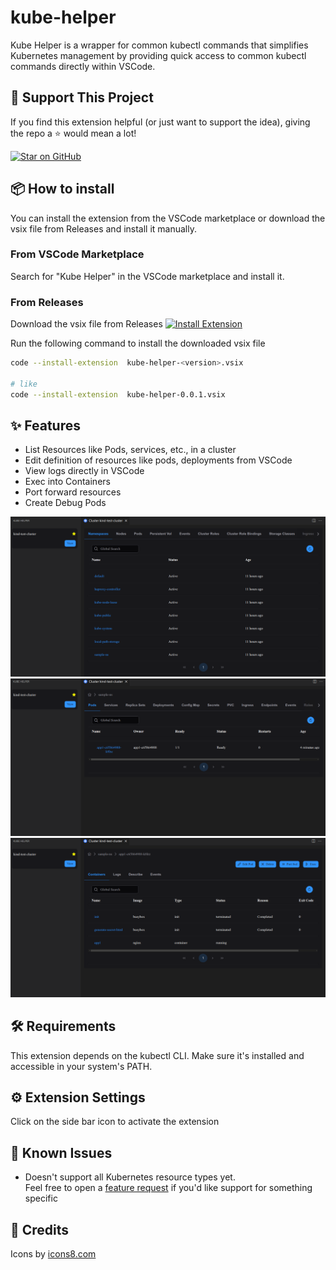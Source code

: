 # kube-helper

Kube Helper is a wrapper for common kubectl commands that simplifies Kubernetes management by providing quick access to common kubectl commands directly within VSCode.

## 🙌 Support This Project

If you find this extension helpful (or just want to support the idea), giving the repo a ⭐ would mean a lot!

[![Star on GitHub](https://img.shields.io/github/stars/pratheeshrussell/kube-helper-vscode-ext?style=social)](https://github.com/pratheeshrussell/kube-helper-vscode-ext)


## 📦 How to install
You can install the extension from the VSCode marketplace or download the vsix file from Releases and install it manually.

### From VSCode Marketplace
Search for "Kube Helper" in the VSCode marketplace and install it.

### From Releases

Download the vsix file from Releases [![Install Extension](https://img.shields.io/badge/Install-Download%20VSIX-blue?logo=visualstudiocode&logoColor=white)](https://github.com/pratheeshrussell/kube-helper-vscode-ext/releases)

Run the following command to install the downloaded vsix file
```sh
code --install-extension  kube-helper-<version>.vsix

# like
code --install-extension  kube-helper-0.0.1.vsix
```


## ✨ Features

* List Resources like Pods, services, etc., in a cluster
* Edit definition of resources like pods, deployments from VSCode
* View logs directly in VSCode
* Exec into Containers
* Port forward resources
* Create Debug Pods

![list namespaces](docs/feat_img_1.png)
![namespace details](docs/feat_img_3.png)
![view pod details](docs/feat_img_2.png)

## 🛠 Requirements

This extension depends on the kubectl CLI. Make sure it's installed and accessible in your system's PATH.

## ⚙️ Extension Settings

Click on the side bar icon to activate the extension

## 🐞 Known Issues

* Doesn't support all Kubernetes resource types yet.   
Feel free to open a [feature request](https://github.com/pratheeshrussell/kube-helper-vscode-ext/issues/new?template=2-feature-req.yml) if you'd like support for something specific


## 🙏 Credits
Icons by [icons8.com](https://icons8.com)